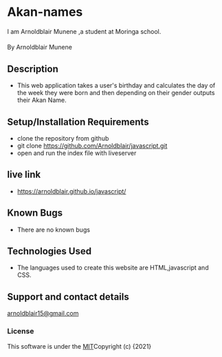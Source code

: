 # Akan-names
####  
I am Arnoldblair Munene ,a student at Moringa school.
####
 By  Arnoldblair Munene 
## Description
* This web application takes a user's birthday and calculates the day of the week they were born and then depending on their gender outputs their Akan Name. 

## Setup/Installation Requirements
* clone the repository from github 
* git clone https://github.com/Arnoldblair/javascript.git
* open and run the index file with liveserver

## live link


* https://arnoldblair.github.io/javascript/

## Known Bugs

* There are no known bugs

## Technologies Used
* The languages used to create this website are HTML,javascript and CSS.

## Support and contact details
 arnoldblair15@gmail.com

### License

This software is under the [MIT](license)Copyright (c) {2021} 

